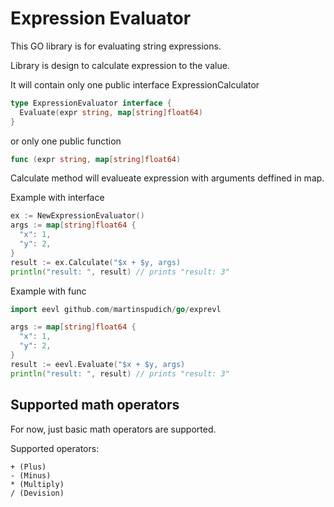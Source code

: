 # Expression Evaluator

This GO library is for evaluating string expressions.

Library is design to calculate expression to the value.

It will contain only one public interface ExpressionCalculator

```go
type ExpressionEvaluator interface {
  Evaluate(expr string, map[string]float64)
}
```

or only one public function

```go
func (expr string, map[string]float64)
```

Calculate method will evalueate expression with arguments deffined in map.

Example with interface

```go
ex := NewExpressionEvaluator()
args := map[string]float64 {
  "x": 1,
  "y": 2,
}
result := ex.Calculate("$x + $y, args)
println("result: ", result) // prints "result: 3"
```

Example with func

```go
import eevl github.com/martinspudich/go/exprevl

args := map[string]float64 {
  "x": 1,
  "y": 2,
}
result := eevl.Evaluate("$x + $y, args)
println("result: ", result) // prints "result: 3"
```

## Supported math operators

For now, just basic math operators are supported.

Supported operators:

```
+ (Plus)
- (Minus)
* (Multiply)
/ (Devision)
```